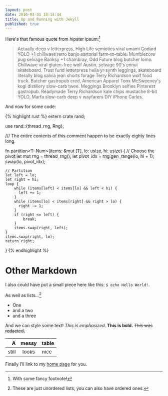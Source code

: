 ```yaml
---
layout: post
date: 2016-03-31 18:14:44
title: Up and Running with Jekyll
published: true
---
```


Here's that famous quote from hipster ipsum:[^1]

>Actually deep v letterpress, High Life semiotics viral umami Godard YOLO +1
>chillwave retro banjo sartorial farm-to-table. Mumblecore pug selvage Banksy +1
>chambray, Odd Future blog butcher lomo. Chillwave viral gluten-free wolf Austin,
>selvage 90's ennui skateboard. Trust fund letterpress hella yr synth leggings,
>skateboard literally blog salvia jean shorts forage Terry Richardson wolf food
>truck. Butcher gastropub cred, American Apparel Tonx McSweeney's kogi distillery
>slow-carb twee. Meggings Brooklyn selfies Pinterest gastropub. Readymade Terry
>Richardson kale chips mustache 8-bit YOLO, Marfa slow-carb deep v
>wayfarers DIY iPhone Carles.

And now for some code:

{% highlight rust %}
extern crate rand;

use rand::{thread_rng, Rng};

///  The entire contents of this comment happen to be exactly eighty lines long.

fn partition<T: Num>(items: &mut [T], lo: usize, hi: usize) {
    // Choose the pivot
    let mut rng = thread_rng();
    let pivot_idx = rng.gen_range(lo, hi + 1);
    swap(lo, pivot_idx);

    // Partition
    let left = lo;
    let right = hi;
    loop {
        while (items[left] < items[lo] && left < hi) {
          left += 1;
        }
        while (items[lo] < items[right] && right > lo) {
          right -= 1;
        }
        if (right <= left) {
            break;
        }
        items.swap(right, left);
    }
    items.swap(right, lo);
    return right;
}
{% endhighlight %}

# Other Markdown

I also could have put a small piece here like this: `$ echo Hello World!`.

As well as lists...[^2]

* One
* and a two
* and a three

And we can style some text! *This is emphasized.* **This is bold.** ~~This was redacted.~~

| A | messy | table|
|--:|:-----:|:-----|
|still|looks|nice|

Finally I'll link to my [home page](/) for you.

[^1]: With some fancy footnote!
[^2]: These are just unordered lists, you can also have ordered ones.
